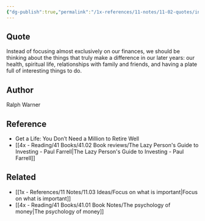 ```yaml
---
{"dg-publish":true,"permalink":"/1x-references/11-notes/11-02-quotes/instead-of-focusing-exclusively-on-our-finances-we-should-be-thinking-about-the-things-that-truly-make-a-difference-in-our-later-years-our-health-spiritual-life-relationships-with-family-and-friends-and-having-interesting-things-to-do-ralph-warner/","title":"Instead of focusing exclusively on our finances, we should be thinking about the things that truly make a difference in our later years - our health spiritual life relationships with family and friends and having interesting things to do - Ralph Warner","created":"2024-02-14T20:18:41.801+03:00","updated":"2024-02-14T20:18:41.801+03:00"}
---
```



## Quote
Instead of focusing almost exclusively on our finances, we should be thinking about the things that truly make a difference in our later years: our health, spiritual life, relationships with family and friends, and having a plate full of interesting things to do.


## Author
Ralph Warner


## Reference
- Get a Life: You Don’t Need a Million to Retire Well
- [[4x - Reading/41 Books/41.02 Book reviews/The Lazy Person's Guide to Investing - Paul Farrell\|The Lazy Person's Guide to Investing - Paul Farrell]]

## Related
- [[1x - References/11 Notes/11.03 Ideas/Focus on what is important\|Focus on what is important]]
- [[4x - Reading/41 Books/41.01 Book Notes/The psychology of money\|The psychology of money]]